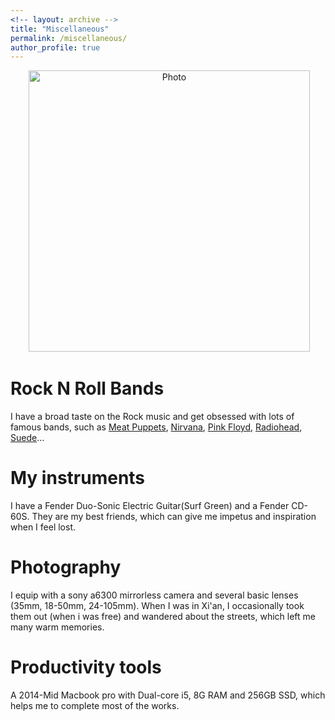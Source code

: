```yaml
---
<!-- layout: archive -->
title: "Miscellaneous"
permalink: /miscellaneous/
author_profile: true
---
```


<p align="center">
  <img src="https://shixiongqi.github.io/files/cobain.jpg?raw=true" alt="Photo" style="width: 450px;"/> 
</p>

# Rock N Roll Bands
I have a broad taste on the Rock music and get obsessed with lots of famous bands, such as [Meat Puppets](https://www.youtube.com/watch?v=F0IWHxvswLk), [Nirvana](https://www.youtube.com/watch?v=Ax0C6rlo-54), [Pink Floyd](https://www.youtube.com/watch?v=JoiSIlE7w6w), [Radiohead](https://www.youtube.com/watch?v=iA-5ampZxwQ), [Suede](https://www.youtube.com/watch?v=-vUayJZeiHM)...

# My instruments

I have a Fender Duo-Sonic Electric Guitar(Surf Green) and a Fender CD-60S. They are my best friends, which can give me impetus and inspiration when I feel lost.

# Photography

I equip with a sony a6300 mirrorless camera and several basic lenses (35mm, 18-50mm, 24-105mm). When I was in Xi'an, I occasionally took them out (when i was free) and wandered about the streets, which left me many warm memories.

# Productivity tools

A 2014-Mid Macbook pro with Dual-core i5, 8G RAM and 256GB SSD, which helps me to  complete most of the works. 
